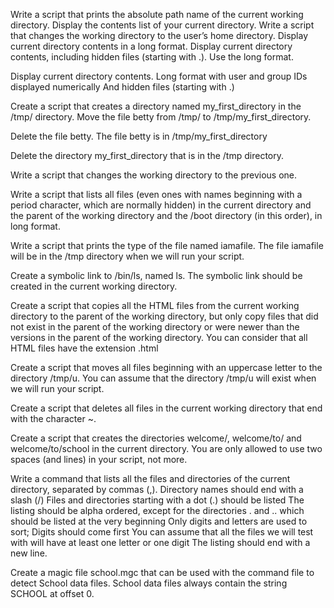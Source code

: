 Write a script that prints the absolute path name of the current working directory. Display the contents list of your current directory. Write a script that changes the working directory to the user’s home directory. Display current directory contents in a long format. Display current directory contents, including hidden files (starting with .). Use the long format.

Display current directory contents. Long format with user and group IDs displayed numerically And hidden files (starting with .)

Create a script that creates a directory named my_first_directory in the /tmp/ directory. Move the file betty from /tmp/ to /tmp/my_first_directory.

Delete the file betty. The file betty is in /tmp/my_first_directory

Delete the directory my_first_directory that is in the /tmp directory.

Write a script that changes the working directory to the previous one.

Write a script that lists all files (even ones with names beginning with a period character, which are normally hidden) in the current directory and the parent of the working directory and the /boot directory (in this order), in long format.

Write a script that prints the type of the file named iamafile. The file iamafile will be in the /tmp directory when we will run your script.

Create a symbolic link to /bin/ls, named ls. The symbolic link should be created in the current working directory.

Create a script that copies all the HTML files from the current working directory to the parent of the working directory, but only copy files that did not exist in the parent of the working directory or were newer than the versions in the parent of the working directory. You can consider that all HTML files have the extension .html

Create a script that moves all files beginning with an uppercase letter to the directory /tmp/u. You can assume that the directory /tmp/u will exist when we will run your script.

Create a script that deletes all files in the current working directory that end with the character ~.

Create a script that creates the directories welcome/, welcome/to/ and welcome/to/school in the current directory. You are only allowed to use two spaces (and lines) in your script, not more.

Write a command that lists all the files and directories of the current directory, separated by commas (,). Directory names should end with a slash (/) Files and directories starting with a dot (.) should be listed The listing should be alpha ordered, except for the directories . and .. which should be listed at the very beginning Only digits and letters are used to sort; Digits should come first You can assume that all the files we will test with will have at least one letter or one digit The listing should end with a new line.

Create a magic file school.mgc that can be used with the command file to detect School data files. School data files always contain the string SCHOOL at offset 0.
